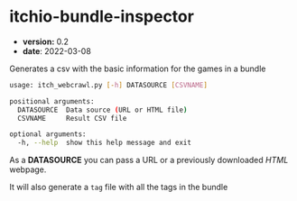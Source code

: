 # itchio-bundle-inspector

* **version:** 0.2
* **date**: 2022-03-08

Generates a csv with the basic information for the games in a bundle

```bash
usage: itch_webcrawl.py [-h] DATASOURCE [CSVNAME]

positional arguments:
  DATASOURCE  Data source (URL or HTML file)
  CSVNAME     Result CSV file

optional arguments:
  -h, --help  show this help message and exit  
```

As a **DATASOURCE** you can pass a URL or a previously downloaded *HTML* webpage.

It will also generate a `tag` file with all the tags in the bundle

